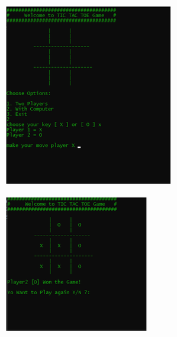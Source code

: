![Alt text](https://github.com/AJsenpai/Projects/blob/main/TicTacToe/main.PNG?raw=true "main screen")
<br><br><br>
![Alt text](https://github.com/AJsenpai/Projects/blob/main/TicTacToe/end_game.PNG "end screen")

